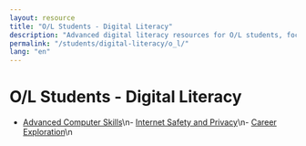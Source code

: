 ```yaml
---
layout: resource
title: "O/L Students - Digital Literacy"
description: "Advanced digital literacy resources for O/L students, focusing on computer skills, privacy, and career exploration."
permalink: "/students/digital-literacy/o_l/"
lang: "en"
---
```


# O/L Students - Digital Literacy

- [Advanced Computer Skills](/students/digital-literacy/o_l/advanced-computer-skills/)\n- [Internet Safety and Privacy](/students/digital-literacy/o_l/internet-safety-and-privacy/)\n- [Career Exploration](/students/digital-literacy/o_l/career-exploration/)\n
